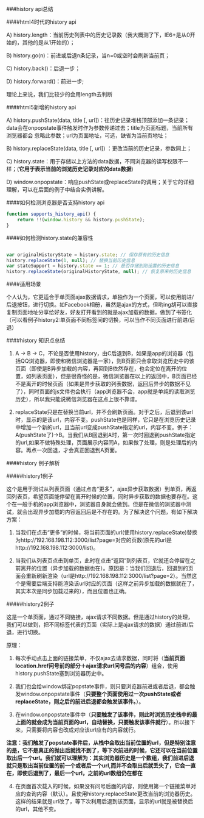 ###history api总结

####html4时代的history api

A) history.length：当前历史列表中的历史记录数（我大概测了下，IE6+是从0开始的，其他的是从1开始的）； 

B) history.go(n)：前进或后退n条记录，当n=0或空时会刷新当前页； 

C) history.back()：后退一步； 

D) history.forward()：前进一步;

理论上来说，我们比较少的会用length去判断

####html5新增的history api

A) history.pushState(data, title [, url])：往历史记录堆栈顶部添加一条记录；data会在onpopstate事件触发时作为参数传递过去；title为页面标题，当前所有浏览器都会 忽略此参数；url为页面地址，可选，缺省为当前页地址； 

B) history.replaceState(data, title [, url]) ：更改当前的历史记录，参数同上； 

C) history.state：用于存储以上方法的data数据，不同浏览器的读写权限不一样；(**它用于表示当前的浏览历史记录对应的data数据**) 

D) window.onpopstate：响应pushState或replaceState的调用；关于它的详细理解，可以在后面的例子中结合实例讲解。

####如何检测浏览器是否支持history api
```javascript
function supports_history_api() { 
    return !!(window.history && history.pushState); 
}
```

####如何检测history.state的兼容性

```javascript

var originalHistoryState = history.state; // 保存原有的历史信息 
history.replaceState(1, null); // 替换当前历史信息 
var stateSupport = history.state == 1; // 是否存储到刚设置的历史信息 
history.replaceState(originalHistoryState, null); // 恢复原来的历史信息

```

####适用场景

个人认为，它更适合于单页面ajax数据请求，单独作为一个页面，可以使用前进/后退按钮，进行切换。如Facebook相册，虽然是ajax的方式，但哟ing胡可以直接复制页面地址分享给好友，好友打开看到的就是ajax加载的数据，做到了书签化（可以看例子history2:单页面不同标签间的切换，可以当作不同页面进行前进/后退）

####history 知识点总结

1) A -> B -> C，不论是否使用history，由C后退到B，如果是app的浏览器（包括QQ浏览器，即使和微信浏览器是一家），则B页面只会拿取浏览历史中的该页面（即使是B异步加载的内容，再回到B依然存在，也会定位在离开的位置，如列表页面），但是很奇怪的是，微信浏览器在以上的返回中，B页面已经不是离开的时候页面（如果是异步获取的列表数据，返回后异步的数据不见了），同时页面的js文件也会执行（app浏览器不会，app就是单纯的读取浏览历史），所以我只能说微信浏览器在这点上很不靠谱。

2) replaceState只是在替换当前url，并不会刷新页面。对于之后，后退到该url时，显示的是该url，内容不变。pushState也是同样，它只是在浏览历史记录中增加一个新的url，且当前url变成pushState指定的url，内容不变。例子：A(pushState了)->B。当我们从B回退到A时，第一次时回退到pushState指定的url,如果不做特殊处理，页面展示内容同A，如果做了处理，则是处理后的内容。再点一次回退，才会真正回退到A页面。

####history 例子解析

#####history1例子

这个是用于测试从列表页面（通过点击“更多”，ajax异步获取数据）到单页，再返回列表页，希望页面能停留在离开时候的位置，同时异步获取的数据也要存在。这个在一般手机的app浏览器中，浏览器自身就会做到。但是在微信的浏览器中测试，就会出现异步加载的内容返回后是不存在的。为了解决这个问题，有如下解决方案：

1) 当我们在点击“更多”的时候，将当前页面的url(使用history.replaceState)替换为http://192.168.198.112:3000/list?page=对应的页数(原先的url是http://192.168.198.112:3000/list)。

2) 当我们从列表页点击到单页，此时在点击“返回”到列表页，它就还会停留在之前离开的位置（异步加载的数据也在）。原因是：当我们回退后，回退到的页面会重新刷新渲染（url是http://192.168.198.112:3000/list?page=2）。当然这个是需要后端支持能渲染该url对应的页面（这样之前异步加载的数据就在了，其实本次是同步加载过来的），而且位置也正确。


#####history2例子

这是一个单页面，通过不同链接，ajax请求不同数据。但是通过history的处理，我们可以做到，把不同标签代表的页面（实际上是ajax请求的数据）通过前进/后退，进行切换。

原理：

1) 每次手动点击上面的链接菜单，不仅ajax去请求数据，同时将（**当前页面location.href问号前的部分＋ajax请求url问号后的内容**）组合，使用history.pushState塞到浏览器历史中。

2) 我们也会给window绑定popstate事件，则只要浏览器前进或者后退，都会触发window.onpopstate事件（**只要整个页面使用过一次pushState或者replaceState，则之后的前进后退都会触发该事件。**）。

3) 在window.onpopstate事件中（**只要触发了该事件，则此时浏览历史栈中的最上面的就会成为当前页面的url，自动替换，只要触发该事件就行**）。所以接下来，只需要将内容也改成对应该url应有的内容就行。

**注意：我们触发了popstate事件后，从栈中会取出当前位置的url，但是特别注意的是，它不是真正的抛出后就找不到了，等下次前进的时候，它还可以在当前位置取出后一个url。我们就可以理解为：其实浏览器历史是一个数组，我们前进后退就只是取出当前位置的前一个或者后一个url,而并不会取出后就丢失了，它会一直在，即使后退到了，最后一个url，之前的url数组仍在都在**

4) 在页面首次载入的时候，如果没有问号后面的内容，则使用第一个链接菜单对应的查询内容（默认）。且使用history.replaceState更改当前的浏览器历史。这样的结果就是url改了，等下次利用后退到该页面，显示的url就是被替换后的url，其他不变。


